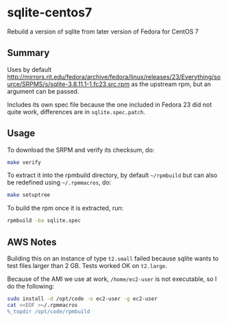 # sqlite-centos7
Rebuild a version of sqlite from later version of Fedora for CentOS 7

## Summary

Uses by default http://mirrors.rit.edu/fedora/archive/fedora/linux/releases/23/Everything/source/SRPMS/s/sqlite-3.8.11.1-1.fc23.src.rpm 
as the upstream rpm, but an argument can be passed.

Includes its own spec file because the one included in Fedora 23 did not quite work, differences are in `sqlite.spec.patch`.


## Usage

To download the SRPM and verify its checksum, do:

```bash
make verify
```

To extract it into the rpmbuild directory, by default `~/rpmbuild` but can also be redefined using `~/.rpmmacros`, do:

```bash
make setuptree
```

To build the rpm once it is extracted, run:

```bash
rpmbuild -ba sqlite.spec
```

## AWS Notes

Building this on an instance of type `t2.small` failed because sqlite wants to test files larger than 2 GB.
Tests worked OK on `t2.large`.

Because of the AMI we use at work, `/home/ec2-user` is not executable, so I do the following:

```bash
sudo install -d /opt/code -o ec2-user -g ec2-user
cat <<EOF >~/.rpmmacros
%_topdir /opt/code/rpmbuild
```
